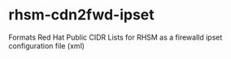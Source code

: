 # rhsm-cdn2fwd-ipset
Formats Red Hat Public CIDR Lists for RHSM as a firewalld ipset configuration file (xml)
